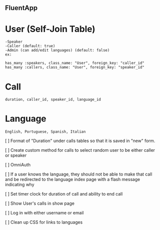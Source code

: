 ## FluentApp


# User (Self-Join Table)
    -Speaker
    -Caller (default: true)
    -Admin (can add/edit languages) (default: false)
    ex:

    has_many :speakers, class_name: "User", foreign_key: "caller_id"
    has_many :callers, class_name: "User", foreign_key: "speaker_id"
 




# Call
    duration, caller_id, speaker_id, language_id


# Language
    English, Portuguese, Spanish, Italian


<!-- Application layout, without being on the static, login, or signup pages-->



[ ] Format of "Duration" under calls tables so that it is saved in "new" form.

[ ] Create custom method for calls to select random user to be either caller or speaker

[ ] OmniAuth

[ ] If a user knows the language, they should not be able to make that call and be redirected to the 
    language index page with a flash message indicating why

[ ] Set timer clock for duration of call and ability to end call

[ ] Show User's calls in show page 

[ ] Log in with either username or email

[ ] Clean up CSS for links to languages
